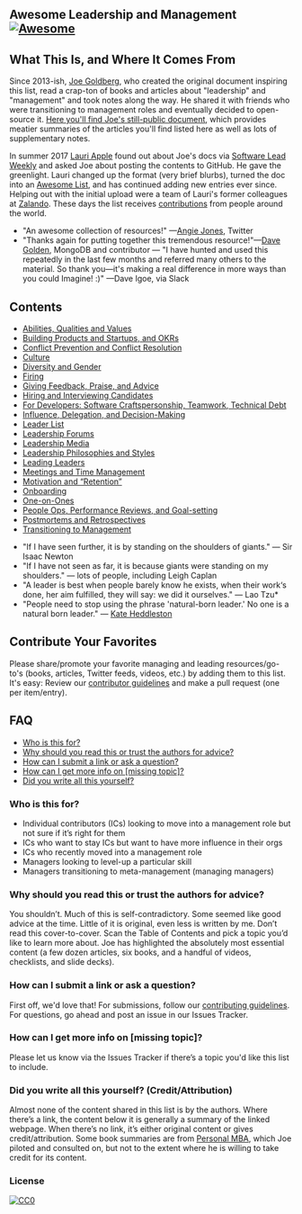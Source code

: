 ## Awesome Leadership and Management [![Awesome](https://cdn.rawgit.com/sindresorhus/awesome/d7305f38d29fed78fa85652e3a63e154dd8e8829/media/badge.svg)](https://github.com/sindresorhus/awesome)

## What This Is, and Where It Comes From
Since 2013-ish, [Joe Goldberg](https://twitter.com/tenaciousjoe), who created the original document inspiring this list, read a crap-ton of books and articles about "leadership" and "management" and took notes along the way. He shared it with friends who were transitioning to management roles and eventually decided to open-source it. [Here you'll find Joe's still-public document](https://docs.google.com/document/d/1R1O0OEsQpZcBcLheRlomDrmR2tyEpdRNFnjbLALmbH4/edit#heading=h.loq53mbwc6ut), which provides meatier summaries of the articles you'll find listed here as well as lots of supplementary notes.

In summer 2017 [Lauri Apple](https://twitter.com/lauri_apple) found out about Joe's docs via [Software Lead Weekly](http://softwareleadweekly.com/) and asked Joe about posting the contents to GitHub. He gave the greenlight. Lauri changed up the format (very brief blurbs), turned the doc into an [Awesome List](https://github.com/sindresorhus/awesome), and has continued adding new entries ever since. Helping out with the initial upload were a team of Lauri's former colleagues at [Zalando](https://jobs.zalando.com/tech/). These days the list receives [contributions](https://github.com/LappleApple/awesome-leading-and-managing/blob/master/CONTRIBUTING.md) from people around the world.

- "An awesome collection of resources!" —[Angie Jones](https://twitter.com/techgirl1908/status/888771075294642178), Twitter
- "Thanks again for putting together this tremendous resource!"—[Dave Golden](https://twitter.com/xdg), MongoDB and contributor
— "I have hunted and used this repeatedly in the last few months and referred many others to the material. So thank you—it's making a real difference in more ways than you could Imagine! :)" —Dave Igoe, via Slack

## Contents
- [Abilities, Qualities and Values](https://github.com/LappleApple/awesome-leading-and-managing/blob/master/Abilities-Qualities-Values.md)
- [Building Products and Startups, and OKRs](https://github.com/LappleApple/awesome-leading-and-managing/blob/master/Building-Products-and-Startups-OKRs.md)
- [Conflict Prevention and Conflict Resolution](https://github.com/LappleApple/awesome-leading-and-managing/blob/master/Conflict-Prevention-Resolution.md)
- [Culture](https://github.com/LappleApple/awesome-leading-and-managing/blob/master/Culture.md)
- [Diversity and Gender](https://github.com/LappleApple/awesome-leading-and-managing/blob/master/Diversity-and-Gender.md)
- [Firing](https://github.com/LappleApple/awesome-leading-and-managing/blob/master/Firing.md)
- [Giving Feedback, Praise, and Advice](https://github.com/LappleApple/awesome-leading-and-managing/blob/master/Giving-Feedback-Praise-and-Advice.md)
- [Hiring and Interviewing Candidates](https://github.com/LappleApple/awesome-leading-and-managing/blob/master/Hiring-and-Interviewing.md)
- [For Developers: Software Craftspersonship, Teamwork, Technical Debt](https://github.com/LappleApple/awesome-leading-and-managing/blob/master/For-Developers-Teamwork-TechDebt.md)
- [Influence, Delegation, and Decision-Making](https://github.com/LappleApple/awesome-leading-and-managing/blob/master/Influence-Delegation-and-Decision-Making.md)
- [Leader List](https://github.com/LappleApple/awesome-leading-and-managing/blob/master/Leader-List.md)
- [Leadership Forums](https://github.com/LappleApple/awesome-leading-and-managing/blob/master/Leadership-Forums.md)
- [Leadership Media](https://github.com/LappleApple/awesome-leading-and-managing/blob/master/Leadership-Media.md)
- [Leadership Philosophies and Styles](https://github.com/LappleApple/awesome-leading-and-managing/blob/master/Leadership-Philosophies-and-Styles.md)
- [Leading Leaders](https://github.com/LappleApple/awesome-leading-and-managing/blob/master/Leading-Leaders.md)
- [Meetings and Time Management](https://github.com/LappleApple/awesome-leading-and-managing/blob/master/Meetings-and-Time-Management.md)
- [Motivation and “Retention”](https://github.com/LappleApple/awesome-leading-and-managing/blob/master//Motivation-Retention.md)
- [Onboarding](https://github.com/LappleApple/awesome-leading-and-managing/blob/master/Onboarding.md)
- [One-on-Ones](https://github.com/LappleApple/awesome-leading-and-managing/blob/master/One-on-Ones.md)
- [People Ops, Performance Reviews, and Goal-setting](https://github.com/LappleApple/awesome-leading-and-managing/blob/master/People-Ops-Perf-Reviews-and-Goal-setting.md)
- [Postmortems and Retrospectives](https://github.com/LappleApple/awesome-leading-and-managing/blob/master/Postmortems-Retrospectives.md)
- [Transitioning to Management](https://github.com/LappleApple/awesome-leading-and-managing/blob/master/Transitioning%20to%20Management.md)

* "If I have seen further, it is by standing on the shoulders of giants." — Sir Isaac Newton <br>
* "If I have not seen as far, it is because giants were standing on my shoulders." — lots of people, including Leigh Caplan<br>
* "A leader is best when people barely know he exists, when their work‘s done, her aim fulfilled, they will say: we did it ourselves." — Lao Tzu*
* "People need to stop using the phrase 'natural-born leader.' No one is a natural born leader." — [Kate Heddleston](https://twitter.com/heddle317)

## Contribute Your Favorites
Please share/promote your favorite managing and leading resources/go-to's (books, articles, Twitter feeds, videos, etc.) by adding them to this list. It's easy: Review our [contributor guidelines](https://github.com/LappleApple/awesome-leading-and-managing/blob/master/CONTRIBUTING.md) and make a pull request (one per item/entry). 

## FAQ
- [Who is this for?](#who-is-this-for)
- [Why should you read this or trust the authors for advice?](#why-should-you-read-this-or-trust-the-authors-for-advice)
- [How can I submit a link or ask a question?](#how-can-i-submit-a-link-or-ask-a-question)
- [How can I get more info on [missing topic]?](#how-can-i-get-more-info-on-missing-topic)
- [Did you write all this yourself?](#did-you-write-all-this-yourself-creditattribution)

### Who is this for?
- Individual contributors (ICs) looking to move into a management role but not sure if it’s right for them
- ICs who want to stay ICs but want to have more influence in their orgs
- ICs who recently moved into a management role
- Managers looking to level-up a particular skill
- Managers transitioning to meta-management (managing managers)

### Why should you read this or trust the authors for advice?
You shouldn’t. Much of this is self-contradictory. Some seemed like good advice at the time. Little of it is original, even less is written by me. Don’t read this cover-to-cover. Scan the Table of Contents and pick a topic you’d like to learn more about. Joe has highlighted the absolutely most essential content (a few dozen articles, six books, and a handful of videos, checklists, and slide decks).

### How can I submit a link or ask a question?
First off, we'd love that! For submissions, follow our [contributing guidelines](https://github.com/LappleApple/awesome-leading-and-managing/blob/master/CONTRIBUTING.md). For questions, go ahead and post an issue in our Issues Tracker. 

### How can I get more info on [missing topic]?
Please let us know via the Issues Tracker if there’s a topic you'd like this list to include.

### Did you write all this yourself? (Credit/Attribution)
Almost none of the content shared in this list is by the authors. Where there’s a link, the content below it is generally a summary of the linked webpage. When there’s no link, it’s either original content or gives credit/attribution. Some book summaries are from [Personal MBA](https://personalmba.com/), which Joe piloted and consulted on, but not to the extent where he is willing to take credit for its content.

### License

[![CC0](http://mirrors.creativecommons.org/presskit/buttons/88x31/svg/cc-zero.svg)](https://creativecommons.org/publicdomain/zero/1.0/)